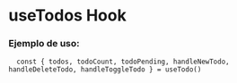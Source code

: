 # useTodos Hook

### Ejemplo de uso:
```
  const { todos, todoCount, todoPending, handleNewTodo, handleDeleteTodo, handleToggleTodo } = useTodo()
```
